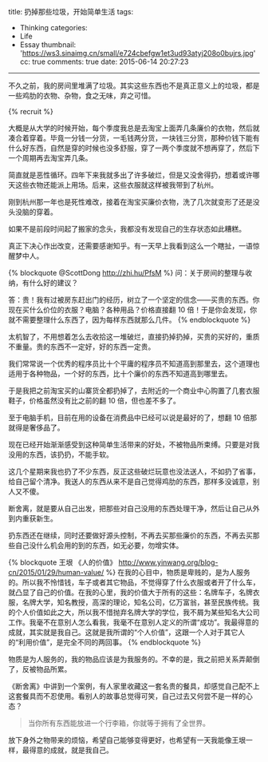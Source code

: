 title: 扔掉那些垃圾，开始简单生活
tags:
  - Thinking
categories:
  - Life
  - Essay
thumbnail: 'https://ws3.sinaimg.cn/small/e724cbefgw1et3ud93atyj208o0bujrs.jpg'
cc: true
comments: true
date: 2015-06-14 20:27:23
---

不久之前，我的房间里堆满了垃圾。其实这些东西也不是真正意义上的垃圾，都是一些鸡肋的衣物、杂物，食之无味，弃之可惜。

<!-- more --><!-- indicate-the-source -->

{% recruit %}

大概是从大学的时候开始，每个季度我总是去淘宝上面弄几条廉价的衣物，然后就凑合着穿着。毕竟一分钱一分货，一毛钱两分货，一块钱三分货，那种价钱下能有什么好东西，自然是穿的时候也没多舒服，穿了一两个季度就不想再穿了，然后下一个周期再去淘宝弄几条。

简直就是恶性循环。四年下来我就多出了许多破烂，但是又没舍得扔，想着或许哪天这些衣物还能派上用场。后来，这些衣服就这样被我带到了杭州。

刚到杭州那一年也是死性难改，接着在淘宝买廉价衣物，洗了几次就变形了还是没头没脑的穿着。

如果不是前段时间起了搬家的念头，我都没有发现自己的生存状态如此糟糕。

真正下决心作出改变，还需要感谢知乎。有一天早上我看到这么一个瞎扯，一语惊醒梦中人。

{% blockquote @ScottDong http://zhi.hu/PfsM %}
问：关于房间的整理与收纳，有什么好的建议？

答：贵！我有过被房东赶出门的经历，树立了一个坚定的信念——买贵的东西。你现在买什么价位的衣服？电脑？各种用品？价格直接翻 10 倍！于是你会发现，你就不需要整理什么东西了，因为每样东西就那么几件。
{% endblockquote %}

太机智了，不用想着怎么去收拾这一堆破烂，直接扔掉扔掉，买贵的买好的，重质不重量。贵的东西不一定好，好的东西一定贵。

我们常常说一个优秀的程序员比十个平庸的程序员不知道高到那里去，这个道理也适用于各种物品，一个好的东西，比十个廉价的东西不知道高到哪里去。

于是我把之前淘宝买的山寨货全都扔掉了，去附近的一个商业中心购置了几套衣服鞋子，价格虽然没有比之前的翻 10 倍，但也差不多了。

至于电脑手机，目前在用的设备在消费品中已经可以说是最好的了，想翻 10 倍那就得是奢侈品了。

现在已经开始渐渐感受到这种简单生活带来的好处，不被物品所束缚。只要是对我没用的东西，该扔扔，不能手软。

这几个星期来我也扔了不少东西，反正这些破烂玩意也没法送人，不如扔了省事，给自己留个清净。我送人的东西从来不是自己觉得鸡肋的东西，那样多没诚意，别人又不傻。

断舍离，就是要从自己出发，把那些对自己没用的东西处理干净，然后让自己从外到内重获新生。

扔东西还在继续，同时还要做好源头控制，不再去买那些廉价的东西，不再去买那些自己没什么机会用的到的东西，如无必要，勿增实体。

{% blockquote 王垠 《人的价值》 http://www.yinwang.org/blog-cn/2015/01/29/human-value/ %}
在我的心目中，物质是卑贱的，是为人服务的。所以我不怜惜钱，车子或者其它物品，不觉得穿了什么衣服或者开了什么车，就凸显了自己的价值。在我的心里，我的价值大于所有的这些：名牌车子，名牌衣服，名牌大学，知名教授，高深的理论，知名公司，亿万富翁，甚至民族传统。我的个人价值如此之大，所以我不惜抛弃名牌大学的学位，我不屑为某些知名大公司工作。我毫不在意别人怎么看我，我毫不在意别人定义的所谓“成功”。我最得意的成就，其实就是我自己。这就是我所谓的“个人价值”，这跟一个人对于其它人的“利用价值”，是完全不同的两回事。
{% endblockquote %}

物质是为人服务的，我的物品应该是为我服务的。不幸的是，我之前把关系弄颠倒了，反被物品所累。

《断舍离》中讲到一个案例，有人家里收藏这一套名贵的餐具，却感觉自己配不上这套餐具而不忍使用。看别人的故事总觉得可笑，自己过去又何尝不是一样的心态？

> 当你所有东西能放进一个行李箱，你就等于拥有了全世界。

放下身外之物带来的烦恼，希望自己能够变得更好，也希望有一天我能像王垠一样，最得意的成就，就是我自己。



